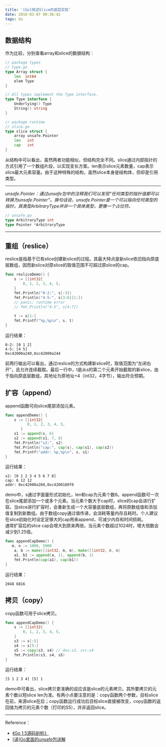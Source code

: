```yaml
---
title: '[Go]简述Slice的底层实现'
date: 2018-03-07 00:36:42
tags: Go
---
```


## 数据结构
作为比较，分别查看array和slice的数据结构：
 
```go
// package types
// type.go
type Array struct {
	len  int64
	elem Type
}

// All types implement the Type interface.
type Type interface {
	Underlying() Type
	String() string
}

// package runtime
// slice.go 
type slice struct {
	array unsafe.Pointer
	len   int
	cap   int
}
```
从结构中可以看出，虽然两者功能相似，但结构完全不同。slice通过内部指针的方式引用了一个数组片段，以实现变长方案。len表示slice元素数量，cap表示slice最大元素容量。由于这种特殊的结构，虽然slice本身是结构体，但却是引用类型。

---
_unsafe.Pointer：通过unsafe包中的注释我们可以发现“任何类型的指针值都可以转换为unsafe.Pointer”。换句话说，unsafe.Pointer是一个可以指向任何类型的指针。其类型ArbitraryType并非一个具体类型，更像一个占位符。_

```go 
// unsafe.go
type ArbitraryType int
type Pointer *ArbitraryType
```
---

## 重组（reslice）
reslice是指基于已有slice创建新slice的过程。其最大特点是新slice依旧指向原底层数组，因而新slice对原slice的取值范围不可超过原slice的cap。

```go
func resliceDemo() {
	s := []int32{
		0, 1, 2, 3, 4, 5,
	}
	fmt.Println("0-2:", s[:3])
	fmt.Println("4-5:", s[3:6][1:])
	// panic: runtime error
	// fmt.Println("4-5", s[4:7])
	
	t := s[1:]
	fmt.Printf("%p,%p\n", s, t)
}

```
运行结果：

```
0-2: [0 1 2]
4-5: [4 5]
0xc42000a240,0xc42000a244
```
前两行输出可以看出，通过reslice的方式构建新slice时，取值范围为“左闭右开”，且允许连续截取。最后一行中，t是从s的第二个元素开始截取的新slice，由于指向原底层数组，其地址为原地址+4（int32，4字节），输出符合预期。

## 扩容（append）
append函数可向slice尾部添加元素。

```go
func appendDemo() {
    s := []int32{
		  0, 1, 2, 3, 4, 5,
	   }
    s1 := append(s, 6)
    s2 := append(s1, 7, 8)
    fmt.Println("s2:", s2)
    fmt.Println("cap:", cap(s), cap(s1), cap(s2))
    fmt.Printf("addr: %p,%p\n", s, s1)
}
```
运行结果：

```
s2: [0 1 2 3 4 5 6 7 8]
cap: 6 12 12
addr: 0xc42000a260,0xc4200180f0
```
demo中，s通过字面量形式初始化，len和cap为元素个数6。append函数可一次在slice尾部添加一个或多个元素。当元素个数大于cap时，slice的cap会进行扩容。当slice进行扩容时，会重新生成一个大容量底层数组，再将原数组值和添加值复制到新数组。由于数组copy通过值传递，会消耗等量内存且耗时。个人建议在slice初始化时设定足够大的cap用来append，可减少内存和时间损耗。  
通常扩容后的slice cap会增大到原来两倍，当元素个数超过1024时，增大倍数会减少到1.25倍。

```go
func appendCapDemo() {
   m, n := 1000, 5000
	a, b := make([]int32, m, m), make([]int32, n, n)
	a1, b1 := append(a, 1), append(b, 1)
	fmt.Println(cap(a1), cap(b1))
}
```
运行结果：

```
2048 6816
```

## 拷贝（copy）
copy函数可用于slice拷贝。

```go
func appendCapDemo() {
	s := []int32{
		0, 1, 2, 3, 4, 5,
	}	
	s3 := s[:5]
	s4 := s[5:]
	s5 := copy(s3, s4) // des:s3, src:s4
	fmt.Println(s3, s4, s5)
}
```
运行结果：

```
[5 1 2 3 4] [5] 1
```
demo中可看出，slice拷贝更准确的说应该是slice的元素拷贝。其所要拷贝的元素个数以短slice len为准。有两小点要注意的是：copy函数两个参数，目标slice在前，来源slice在后；copy函数运行成功后目标slice直接被改变，copy函数的返回值为拷贝的元素个数（打印的S5），并非返回slice。

---
Reference：

- [《Go 1.5源码剖析》](https://github.com/qyuhen/book/blob/master/Go%201.5%20%E6%BA%90%E7%A0%81%E5%89%96%E6%9E%90%20%EF%BC%88%E4%B9%A6%E7%AD%BE%E7%89%88%EF%BC%89.pdf) 
- [[译]Go里面的unsafe包详解](https://gocn.io/question/371)